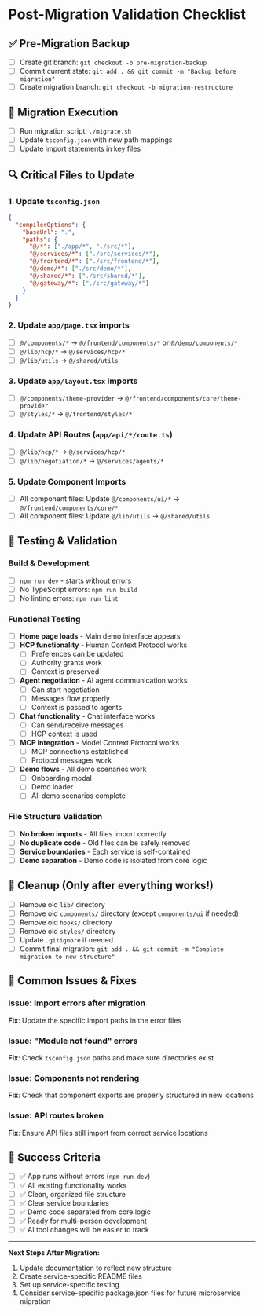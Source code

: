 # Post-Migration Validation Checklist

## ✅ Pre-Migration Backup
- [ ] Create git branch: `git checkout -b pre-migration-backup`  
- [ ] Commit current state: `git add . && git commit -m "Backup before migration"`
- [ ] Create migration branch: `git checkout -b migration-restructure`

## 🚀 Migration Execution  
- [ ] Run migration script: `./migrate.sh`
- [ ] Update `tsconfig.json` with new path mappings
- [ ] Update import statements in key files

## 🔍 Critical Files to Update

### 1. Update `tsconfig.json`
```json
{
  "compilerOptions": {
    "baseUrl": ".",
    "paths": {
      "@/*": ["./app/*", "./src/*"],
      "@/services/*": ["./src/services/*"], 
      "@/frontend/*": ["./src/frontend/*"],
      "@/demo/*": ["./src/demo/*"],
      "@/shared/*": ["./src/shared/*"],
      "@/gateway/*": ["./src/gateway/*"]
    }
  }
}
```

### 2. Update `app/page.tsx` imports
- [ ] `@/components/*` → `@/frontend/components/*` or `@/demo/components/*`
- [ ] `@/lib/hcp/*` → `@/services/hcp/*`
- [ ] `@/lib/utils` → `@/shared/utils`

### 3. Update `app/layout.tsx` imports  
- [ ] `@/components/theme-provider` → `@/frontend/components/core/theme-provider`
- [ ] `@/styles/*` → `@/frontend/styles/*` 

### 4. Update API Routes (`app/api/*/route.ts`)
- [ ] `@/lib/hcp/*` → `@/services/hcp/*`
- [ ] `@/lib/negotiation/*` → `@/services/agents/*`

### 5. Update Component Imports
- [ ] All component files: Update `@/components/ui/*` → `@/frontend/components/core/*`
- [ ] All component files: Update `@/lib/utils` → `@/shared/utils`

## 🧪 Testing & Validation

### Build & Development
- [ ] `npm run dev` - starts without errors
- [ ] No TypeScript errors: `npm run build`  
- [ ] No linting errors: `npm run lint`

### Functional Testing
- [ ] **Home page loads** - Main demo interface appears
- [ ] **HCP functionality** - Human Context Protocol works
  - [ ] Preferences can be updated
  - [ ] Authority grants work
  - [ ] Context is preserved
- [ ] **Agent negotiation** - AI agent communication works
  - [ ] Can start negotiation
  - [ ] Messages flow properly  
  - [ ] Context is passed to agents
- [ ] **Chat functionality** - Chat interface works
  - [ ] Can send/receive messages
  - [ ] HCP context is used
- [ ] **MCP integration** - Model Context Protocol works
  - [ ] MCP connections established
  - [ ] Protocol messages work
- [ ] **Demo flows** - All demo scenarios work
  - [ ] Onboarding modal
  - [ ] Demo loader
  - [ ] All demo scenarios complete

### File Structure Validation
- [ ] **No broken imports** - All files import correctly
- [ ] **No duplicate code** - Old files can be safely removed
- [ ] **Service boundaries** - Each service is self-contained
- [ ] **Demo separation** - Demo code is isolated from core logic

## 🧹 Cleanup (Only after everything works!)
- [ ] Remove old `lib/` directory
- [ ] Remove old `components/` directory (except `components/ui` if needed)
- [ ] Remove old `hooks/` directory  
- [ ] Remove old `styles/` directory
- [ ] Update `.gitignore` if needed
- [ ] Commit final migration: `git add . && git commit -m "Complete migration to new structure"`

## 🐛 Common Issues & Fixes

### Issue: Import errors after migration
**Fix**: Update the specific import paths in the error files

### Issue: "Module not found" errors
**Fix**: Check `tsconfig.json` paths and make sure directories exist

### Issue: Components not rendering
**Fix**: Check that component exports are properly structured in new locations

### Issue: API routes broken
**Fix**: Ensure API files still import from correct service locations

## 🎯 Success Criteria
- [ ] ✅ App runs without errors (`npm run dev`)
- [ ] ✅ All existing functionality works
- [ ] ✅ Clean, organized file structure
- [ ] ✅ Clear service boundaries
- [ ] ✅ Demo code separated from core logic
- [ ] ✅ Ready for multi-person development
- [ ] ✅ AI tool changes will be easier to track

---
**Next Steps After Migration:**
1. Update documentation to reflect new structure
2. Create service-specific README files
3. Set up service-specific testing
4. Consider service-specific package.json files for future microservice migration
